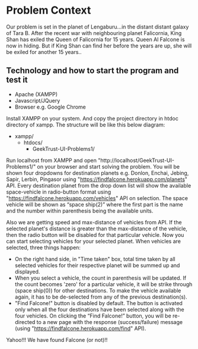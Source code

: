 
# Problem Context

Our problem is set in the planet of Lengaburu…in the distant distant galaxy of Tara B. After the recent war with neighbouring planet Falicornia, King Shan has exiled the Queen of Falicornia for 15 years.
Queen Al Falcone is now in hiding. But if King Shan can find her before the years are up, she will be exiled for another 15 years..

## Technology and how to start the program and test it

* Apache (XAMPP)
* Javascript/JQuery
* Browser e.g. Google Chrome

Install XAMPP on your system. And copy the project directory in htdoc directory of xampp. The structure will be like this below diagram:

* xampp/
	* htdocs/
		* GeekTrust-UI-Problems1/

Run localhost from XAMPP and open "http://localhost/GeekTrust-UI-Problems1/" on your browser and start solving the problem. You will be shown four dropdowns for destination planets e.g. Donlon, Enchai, Jebing, Sapir, Lerbin, Pingasor using "https://findfalcone.herokuapp.com/planets" API. Every destination planet from the drop down list will show the available space-vehicle in radio-button format using "https://findfalcone.herokuapp.com/vehicles" API on selection. The space vehicle will be shown as “space ship(2)” where the first part is the name and the number within parenthesis being the available units. 

Also we are getting speed and max-distance of vehicles from API. If the selected planet's distance is greater than the max-distance of the vehicle, then the radio button will be disabled for that particular vehicle. Now you can start selecting vehicles for your selected planet. When vehicles are selected, three things happen:
* On the right hand side, in "Time taken" box, total time taken by all selected vehicles for their respective planet will be summed up and displayed.
* When you select a vehicle, the count in parenthesis will be updated. If the count becomes 'zero' for a particular vehicle, it will be strike through (space ship(0)) for other destinations. To make the vehicle available again, it has to be de-selected from any of the previous destination(s).
* "Find Falcone!" button is disabled by default. The button is activated only when all the four destinations have been selected along with the four vehicles.
On clicking the “Find Falcone!” button, you will be re-directed to a new page with the response (success/failure) message (using "https://findfalcone.herokuapp.com/find" API).

Yahoo!!! We have found Falcone (or not)!!
